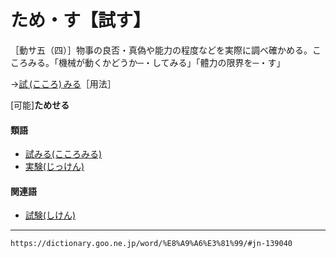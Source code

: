 # ため・す【試す】

［動サ五（四）］物事の良否・真偽や能力の程度などを実際に調べ確かめる。こころみる。「機械が動くかどうか─・してみる」「體力の限界を─・す」

→[試 (こころ) みる](https://dictionary.goo.ne.jp/word/%E8%A9%A6%E3%81%BF%E3%82%8B/#jn-78273)［用法］

\[可能\]**ためせる**

#### 類語

-   [試みる(こころみる)](https://dictionary.goo.ne.jp/word/%E8%A9%A6%E3%81%BF%E3%82%8B/#jn-78273)
-   [実験(じっけん)](https://dictionary.goo.ne.jp/word/%E5%AE%9F%E9%A8%93/#jn-98303)

#### 関連語

-   [試験(しけん)](https://dictionary.goo.ne.jp/word/%E8%A9%A6%E9%A8%93/#jn-95550)

---
`https://dictionary.goo.ne.jp/word/%E8%A9%A6%E3%81%99/#jn-139040`